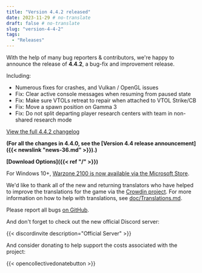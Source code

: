 ```yaml
---
title: "Version 4.4.2 released"
date: 2023-11-29 # no-translate
draft: false # no-translate
slug: "version-4-4-2"
tags:
  - "Releases"
---
```


With the help of many bug reporters & contributors, we're happy to announce the release of **4.4.2**, a bug-fix and improvement release.

Including:
- Numerous fixes for crashes, and Vulkan / OpenGL issues
- Fix: Clear active console messages when resuming from paused state
- Fix: Make sure VTOLs retreat to repair when attached to VTOL Strike/CB
- Fix: Move a spawn position on Gamma 3
- Fix: Do not split departing player research centers with team in non-shared research mode

[View the full 4.4.2 changelog](https://github.com/Warzone2100/warzone2100/raw/4.4.2/ChangeLog)

**(For all the changes in 4.4.0, see the [Version 4.4 release announcement]({{< newslink "news-36.md" >}}).)**

**[Download Options]({{< ref "/" >}})**

For Windows 10+, [Warzone 2100 is now available via the Microsoft Store](https://www.microsoft.com/store/apps/9MW0Z4MPCS8C).

We'd like to thank all of the new and returning translators who have helped to improve the translations for the game via the [Crowdin project](https://crowdin.com/project/warzone2100). For more information on how to help with translations, see [doc/Translations.md](https://github.com/Warzone2100/warzone2100/blob/master/doc/Translations.md#how-do-i-help-translate).

Please report all bugs [on GitHub](https://github.com/Warzone2100/warzone2100/issues).

And don't forget to check out the new official Discord server:

{{< discordinvite description="Official Server" >}}

And consider donating to help support the costs associated with the project:

{{< opencollectivedonatebutton >}}
